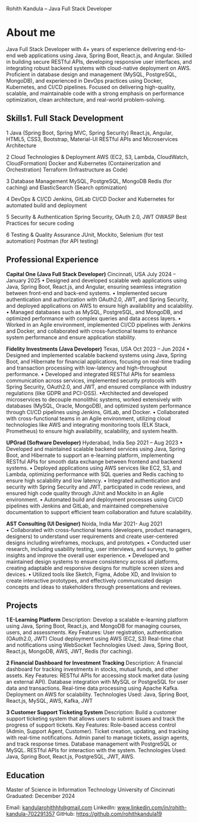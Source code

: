 Rohith Kandula – Java Full Stack Developer

# About me
Java Full Stack Developer with 4+ years of experience delivering end-to-end web applications using Java, Spring Boot, React.js, and Angular. Skilled in
building secure RESTful APIs, developing responsive user interfaces, and integrating robust backend systems with cloud-native deployment on AWS. Proficient in database design and management (MySQL, PostgreSQL, MongoDB), and experienced in DevOps practices using Docker, Kubernetes, and CI/CD pipelines.
Focused on delivering high-quality, scalable, and maintainable code with a strong emphasis on performance optimization, clean architecture, and real-world problem-solving.

## Skills1. Full Stack Development
1 Java (Spring Boot, Spring MVC, Spring Security)
React.js, Angular, HTML5, CSS3, Bootstrap, Material-UI
RESTful APIs and Microservices Architecture

2 Cloud Technologies & Deployment
AWS (EC2, S3, Lambda, CloudWatch, CloudFormation)
Docker and Kubernetes (Containerization and Orchestration)
Terraform (Infrastructure as Code)

3 Database Management
MySQL, PostgreSQL, MongoDB
Redis (for caching) and ElasticSearch (Search optimization)

4 DevOps & CI/CD
Jenkins, GitLab CI/CD
Docker and Kubernetes for automated build and deployment

5 Security & Authentication
Spring Security, OAuth 2.0, JWT
OWASP Best Practices for secure coding

6 Testing & Quality Assurance
JUnit, Mockito, Selenium (for test automation)
Postman (for API testing)

## Professional Experience

**Capital One (Java Full Stack Developer)**
Cincinnati, USA 
July 2024 – January 2025
• Designed and developed scalable web applications using Java, Spring Boot, React.js, and Angular, ensuring seamless integration between front-end and back-end systems.
• Implemented secure authentication and authorization with OAuth2.0, JWT, and Spring Security, and deployed applications on AWS to ensure high availability and scalability.
• Managed databases such as MySQL, PostgreSQL, and MongoDB, and optimized performance with complex queries and data access layers.
• Worked in an Agile environment, implemented CI/CD pipelines with Jenkins and Docker, and collaborated with cross-functional teams to enhance system performance and ensure application stability.

**Fidelity Investments (Java Developer)**
Texas, USA
Oct 2023 – Jun 2024
• Designed and implemented scalable backend systems using Java, Spring Boot, and Hibernate for financial applications, focusing on real-time trading and transaction processing with low-latency and high-throughput performance.
• Developed and integrated RESTful APIs for seamless communication across services, implemented security protocols with Spring Security, OAuth2.0, and JWT, and ensured compliance with industry regulations (like GDPR and PCI-DSS).
•Architected and developed microservices to decouple monolithic systems, worked extensively with databases (MySQL, Oracle, MongoDB), and optimized system performance through CI/CD pipelines using Jenkins, GitLab, and Docker.
• Collaborated with cross-functional teams in an Agile environment, utilizing cloud technologies like AWS and integrating monitoring tools (ELK Stack, Prometheus) to ensure high availability, scalability, and system health.


**UPGrad (Software Developer)**
Hyderabad, India
Sep 2021 – Aug 2023
• Developed and maintained scalable backend services using Java, Spring Boot, and Hibernate to support an e-learning platform, implementing RESTful APIs for smooth data exchange between frontend and backend systems.
• Deployed applications using AWS services like EC2, S3, and Lambda, optimizing performance with SQL queries and Redis caching to ensure high scalability and low latency.
• Integrated authentication and security with Spring Security and JWT, participated in code reviews, and ensured high code quality through JUnit and Mockito in an Agile environment.
• Automated build and deployment processes using CI/CD pipelines with Jenkins and GitLab, and maintained comprehensive documentation to support efficient team collaboration and future scalability.

**AST Consulting (UI Designer)**
Noida, India
Mar 2021- Aug 2021                           
• Collaborated with cross-functional teams (developers, product managers, designers) to understand user requirements and create user-centered designs including wireframes, mockups, and prototypes.
• Conducted user research, including usability testing, user interviews, and surveys, to gather insights and improve the overall user experience.
• Developed and maintained design systems to ensure consistency across all platforms, creating adaptable and responsive designs for multiple screen sizes and devices.
• Utilized tools like Sketch, Figma, Adobe XD, and Invision to create interactive prototypes, and effectively communicated design concepts and ideas to stakeholders through presentations and reviews.

## Projects
**1 E-Learning Platform**
Description: Develop a scalable e-learning platform using Java, Spring Boot, React.js, and MongoDB for managing courses, users, and assessments.
Key Features:
User registration, authentication (OAuth2.0, JWT)
Cloud deployment using AWS (EC2, S3)
Real-time chat and notifications using WebSocket
Technologies Used: Java, Spring Boot, React.js, MongoDB, AWS, JWT, Redis (for caching).

**2 Financial Dashboard for Investment Tracking**
Description: A financial dashboard for tracking investments in stocks, mutual funds, and other assets.
Key Features:
RESTful APIs for accessing stock market data (using an external API).
Database integration with MySQL or PostgreSQL for user data and transactions.
Real-time data processing using Apache Kafka.
Deployment on AWS for scalability.
Technologies Used: Java, Spring Boot, React.js, MySQL, AWS, Kafka, JWT

**3 Customer Support Ticketing System**
Description: Build a customer support ticketing system that allows users to submit issues and track the progress of support tickets.
Key Features:
Role-based access control (Admin, Support Agent, Customer).
Ticket creation, updating, and tracking with real-time notifications.
Admin panel to manage tickets, assign agents, and track response times.
Database management with PostgreSQL or MySQL.
RESTful APIs for interaction with the system.
Technologies Used: Java, Spring Boot, React.js, PostgreSQL, JWT, AWS.

## Education
Master of Science in Information Technology
University of Cincinnati
Graduated: December 2024

Email: kandularohithhh@gmail.com
LinkedIn: www.linkedin.com/in/rohith-kandula-702291357
GitHub: https://github.com/rohithkandula19
















​

